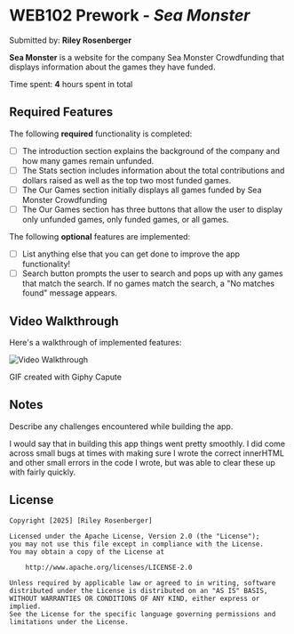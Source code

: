 # WEB102 Prework - *Sea Monster*

Submitted by: **Riley Rosenberger**

**Sea Monster** is a website for the company Sea Monster Crowdfunding that displays information about the games they have funded.

Time spent: **4** hours spent in total

## Required Features

The following **required** functionality is completed:

* [ ] The introduction section explains the background of the company and how many games remain unfunded.
* [ ] The Stats section includes information about the total contributions and dollars raised as well as the top two most funded games.
* [ ] The Our Games section initially displays all games funded by Sea Monster Crowdfunding
* [ ] The Our Games section has three buttons that allow the user to display only unfunded games, only funded games, or all games.

The following **optional** features are implemented:

* [ ] List anything else that you can get done to improve the app functionality!
* [ ] Search button prompts the user to search and pops up with any games that match the search. If no games match the search, a "No matches found" message appears.

## Video Walkthrough

Here's a walkthrough of implemented features:

<img src='SeaMonstergif.gif' title='Video Walkthrough' width='' alt='Video Walkthrough' />

<!-- Replace this with whatever GIF tool you used! -->
GIF created with Giphy Capute 
<!-- Recommended tools:
[Kap](https://getkap.co/) for macOS
[ScreenToGif](https://www.screentogif.com/) for Windows
[peek](https://github.com/phw/peek) for Linux. -->

## Notes

Describe any challenges encountered while building the app. 

I would say that in building this app things went pretty smoothly. I did come across small bugs at times with making sure I wrote the correct innerHTML and other small errors in the code I wrote, but was able to clear these up with fairly quickly.

## License

    Copyright [2025] [Riley Rosenberger]

    Licensed under the Apache License, Version 2.0 (the "License");
    you may not use this file except in compliance with the License.
    You may obtain a copy of the License at

        http://www.apache.org/licenses/LICENSE-2.0

    Unless required by applicable law or agreed to in writing, software
    distributed under the License is distributed on an "AS IS" BASIS,
    WITHOUT WARRANTIES OR CONDITIONS OF ANY KIND, either express or implied.
    See the License for the specific language governing permissions and
    limitations under the License.
